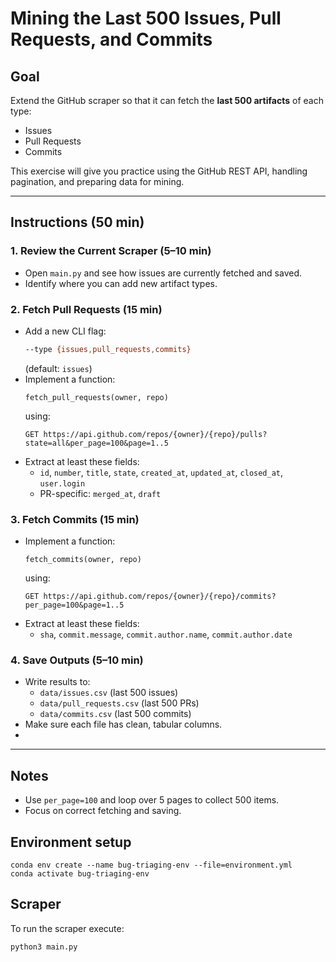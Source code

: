 # Mining the Last 500 Issues, Pull Requests, and Commits

## Goal
Extend the GitHub scraper so that it can fetch the **last 500 artifacts** of each type:

- Issues  
- Pull Requests  
- Commits  

This exercise will give you practice using the GitHub REST API, handling pagination, and preparing data for mining.

---

## Instructions (50 min)

### 1. Review the Current Scraper (5–10 min)
- Open `main.py` and see how issues are currently fetched and saved.  
- Identify where you can add new artifact types.  

### 2. Fetch Pull Requests (15 min)
- Add a new CLI flag:
  ```bash
  --type {issues,pull_requests,commits}
  ```
  (default: `issues`)  
- Implement a function:
  ```
  fetch_pull_requests(owner, repo)
  ```
  using:
  ```
  GET https://api.github.com/repos/{owner}/{repo}/pulls?state=all&per_page=100&page=1..5
  ```
- Extract at least these fields:
  - `id`, `number`, `title`, `state`, `created_at`, `updated_at`, `closed_at`, `user.login`
  - PR-specific: `merged_at`, `draft`

### 3. Fetch Commits (15 min)
- Implement a function:
  ```
  fetch_commits(owner, repo)
  ```
  using:
  ```
  GET https://api.github.com/repos/{owner}/{repo}/commits?per_page=100&page=1..5
  ```
- Extract at least these fields:
  - `sha`, `commit.message`, `commit.author.name`, `commit.author.date`

### 4. Save Outputs (5–10 min)
- Write results to:
  - `data/issues.csv` (last 500 issues)  
  - `data/pull_requests.csv` (last 500 PRs)  
  - `data/commits.csv` (last 500 commits)  
- Make sure each file has clean, tabular columns.
- 
---

## Notes
- Use `per_page=100` and loop over 5 pages to collect 500 items.  
- Focus on correct fetching and saving.  


## Environment setup

```shell
conda env create --name bug-triaging-env --file=environment.yml
conda activate bug-triaging-env
```

## Scraper

To run the scraper execute:

```shell
python3 main.py
```




